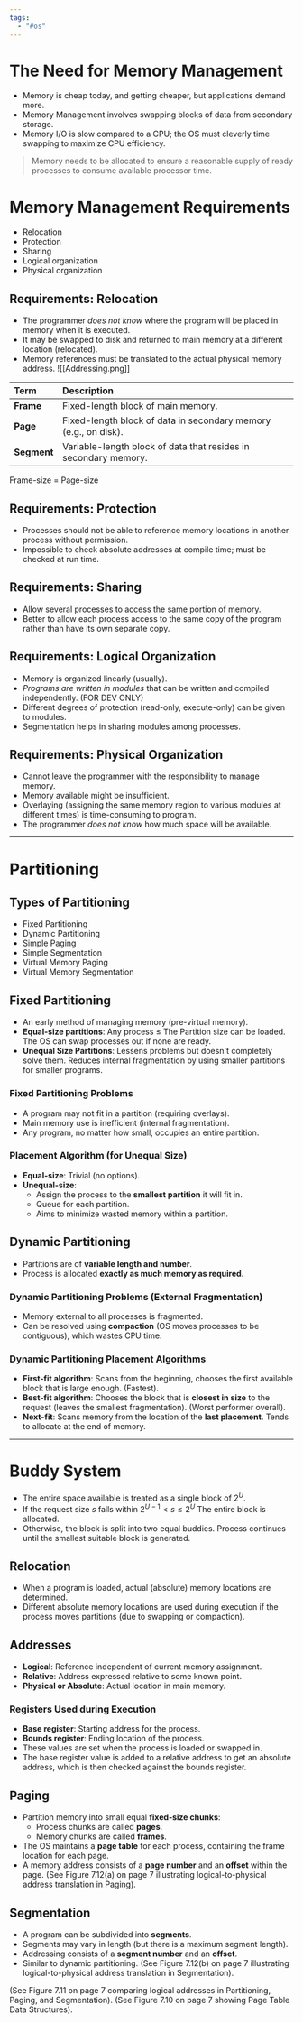```yaml
---
tags:
  - "#os"
---
```

# The Need for Memory Management
- Memory is cheap today, and getting cheaper, but applications demand more.
- Memory Management involves swapping blocks of data from secondary storage.
- Memory I/O is slow compared to a CPU; the OS must cleverly time swapping to maximize CPU efficiency.
> Memory needs to be allocated to ensure a reasonable supply of ready processes to consume available processor time.
# Memory Management Requirements
- Relocation
- Protection
- Sharing
- Logical organization
- Physical organization
## Requirements: Relocation
- The programmer *does not know* where the program will be placed in memory when it is executed.
- It may be swapped to disk and returned to main memory at a different location (relocated).
- Memory references must be translated to the actual physical memory address.
![[Addressing.png]]

| Term | Description |
| :--- | :--- |
| **Frame** | Fixed-length block of main memory. |
| **Page** | Fixed-length block of data in secondary memory (e.g., on disk). |
| **Segment** | Variable-length block of data that resides in secondary memory. |
Frame-size = Page-size
## Requirements: Protection
- Processes should not be able to reference memory locations in another process without permission.
- Impossible to check absolute addresses at compile time; must be checked at run time.
## Requirements: Sharing
- Allow several processes to access the same portion of memory.
- Better to allow each process access to the same copy of the program rather than have its own separate copy.
## Requirements: Logical Organization
- Memory is organized linearly (usually).
- *Programs are written in modules* that can be written and compiled independently. (FOR DEV ONLY)
- Different degrees of protection (read-only, execute-only) can be given to modules.
- Segmentation helps in sharing modules among processes.
## Requirements: Physical Organization
- Cannot leave the programmer with the responsibility to manage memory.
- Memory available might be insufficient.
- Overlaying (assigning the same memory region to various modules at different times) is time-consuming to program.
- The programmer *does not know* how much space will be available.
___
# Partitioning

## Types of Partitioning
- Fixed Partitioning
- Dynamic Partitioning
- Simple Paging
- Simple Segmentation
- Virtual Memory Paging
- Virtual Memory Segmentation
## Fixed Partitioning
- An early method of managing memory (pre-virtual memory).
- **Equal-size partitions**: Any process $\le$ The Partition size can be loaded. The OS can swap processes out if none are ready.
- **Unequal Size Partitions**: Lessens problems but doesn't completely solve them. Reduces internal fragmentation by using smaller partitions for smaller programs.
### Fixed Partitioning Problems
- A program may not fit in a partition (requiring overlays).
- Main memory use is inefficient (internal fragmentation).
- Any program, no matter how small, occupies an entire partition.
### Placement Algorithm (for Unequal Size)
- **Equal-size**: Trivial (no options).
- **Unequal-size**:
    - Assign the process to the **smallest partition** it will fit in.
    - Queue for each partition.
    - Aims to minimize wasted memory within a partition.
## Dynamic Partitioning
- Partitions are of **variable length and number**.
- Process is allocated **exactly as much memory as required**.
### Dynamic Partitioning Problems (External Fragmentation)
- Memory external to all processes is fragmented.
- Can be resolved using **compaction** (OS moves processes to be contiguous), which wastes CPU time.
### Dynamic Partitioning Placement Algorithms
- **First-fit algorithm**: Scans from the beginning, chooses the first available block that is large enough. (Fastest).
- **Best-fit algorithm**: Chooses the block that is **closest in size** to the request (leaves the smallest fragmentation). (Worst performer overall).
- **Next-fit**: Scans memory from the location of the **last placement**. Tends to allocate at the end of memory.
___
# Buddy System
- The entire space available is treated as a single block of $2^U$.
- If the request size $s$ falls within $2^{U-1} < s \le 2^U$ The entire block is allocated.
- Otherwise, the block is split into two equal buddies. Process continues until the smallest suitable block is generated.

## Relocation
- When a program is loaded, actual (absolute) memory locations are determined.
- Different absolute memory locations are used during execution if the process moves partitions (due to swapping or compaction).

## Addresses
- **Logical**: Reference independent of current memory assignment.
- **Relative**: Address expressed relative to some known point.
- **Physical or Absolute**: Actual location in main memory.

### Registers Used during Execution
- **Base register**: Starting address for the process.
- **Bounds register**: Ending location of the process.
- These values are set when the process is loaded or swapped in.
- The base register value is added to a relative address to get an absolute address, which is then checked against the bounds register.

## Paging
- Partition memory into small equal **fixed-size chunks**:
    - Process chunks are called **pages**.
    - Memory chunks are called **frames**.
- The OS maintains a **page table** for each process, containing the frame location for each page.
- A memory address consists of a **page number** and an **offset** within the page.
(See Figure 7.12(a) on page 7 illustrating logical-to-physical address translation in Paging).

## Segmentation
- A program can be subdivided into **segments**.
- Segments may vary in length (but there is a maximum segment length).
- Addressing consists of a **segment number** and an **offset**.
- Similar to dynamic partitioning.
(See Figure 7.12(b) on page 7 illustrating logical-to-physical address translation in Segmentation).

(See Figure 7.11 on page 7 comparing logical addresses in Partitioning, Paging, and Segmentation).
(See Figure 7.10 on page 7 showing Page Table Data Structures).